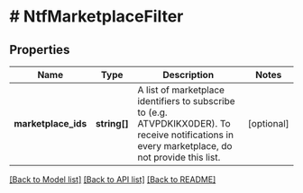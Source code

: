 # # NtfMarketplaceFilter

## Properties

Name | Type | Description | Notes
------------ | ------------- | ------------- | -------------
**marketplace_ids** | **string[]** | A list of marketplace identifiers to subscribe to (e.g. ATVPDKIKX0DER). To receive notifications in every marketplace, do not provide this list. | [optional]

[[Back to Model list]](../../README.md#models) [[Back to API list]](../../README.md#endpoints) [[Back to README]](../../README.md)
